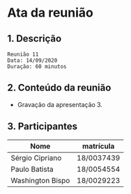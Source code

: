 # Ata da reunião

## 1. Descrição

```
Reunião 11
Data: 14/09/2020
Duração: 60 minutos
```

## 2. Conteúdo da reunião

* Gravação da apresentação 3.

## 3. Participantes

|Nome|matrícula|
|-|-|
| Sérgio Cipriano  | 18/0037439 |
| Paulo Batista    | 18/0054554 |
| Washington Bispo | 18/0029223 |